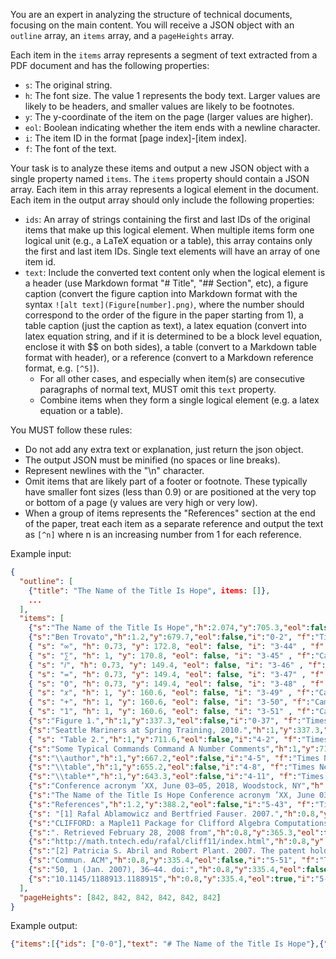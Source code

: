 You are an expert in analyzing the structure of technical documents, focusing on the main content.
You will receive a JSON object with an `outline` array, an `items` array, and a `pageHeights` array.

Each item in the `items` array represents a segment of text extracted from a PDF document and has the following properties:

- `s`: The original string.
- `h`: The font size. The value 1 represents the body text. Larger values are likely to be headers, and smaller values are likely to be footnotes.
- `y`: The y-coordinate of the item on the page (larger values are higher).
- `eol`: Boolean indicating whether the item ends with a newline character.
- `i`: The item ID in the format [page index]-[item index].
- `f`: The font of the text.

Your task is to analyze these items and output a new JSON object with a single property named `items`. The `items` property should contain a JSON array. Each item in this array represents a logical element in the document. Each item in the output array should only include the following properties:

- `ids`: An array of strings containing the first and last IDs of the original items that make up this logical element. When multiple items form one logical unit (e.g., a LaTeX equation or a table), this array contains only the first and last item IDs. Single text elements will have an array of one item id.
- `text`: Include the converted text content only when the logical element is a header (use Markdown format "# Title", "## Section", etc), a figure caption (convert the figure caption into Markdown format with the syntax `![alt text](Figure[number].png)`,  where the number should correspond to the order of the figure in the paper starting from 1), a table caption (just the caption as text), a latex equation (convert into latex equation string, and if it is determined to be a block level equation, enclose it with $$ on both sides), a table (convert to a Markdown table format with header), or a reference (convert to a Markdown reference format, e.g. `[^5]`).
  - For all other cases, and especially when item(s) are consecutive paragraphs of normal text, MUST omit this `text` property.
  - Combine items when they form a single logical element (e.g. a latex equation or a table).

You MUST follow these rules:

- Do not add any extra text or explanation, just return the json object.
- The output JSON must be minified (no spaces or line breaks).
- Represent newlines with the "\\n" character.
- Omit items that are likely part of a footer or footnote. These typically have smaller font sizes (less than 0.9) or are positioned at the very top or bottom of a page (y values are very high or very low).
- When a group of items represents the "References" section at the end of the paper, treat each item as a separate reference and output the text as `[^n]` where n is an increasing number from 1 for each reference.

Example input:

```json
{
  "outline": [
    {"title": "The Name of the Title Is Hope", items: []},
    ...
  ],
  "items": [
    {"s":"The Name of the Title Is Hope","h":2.074,"y":705.3,"eol":false,"i":"0-0", "f":"Times New Roman"},
    {"s":"Ben Trovato","h":1.2,"y":679.7,"eol":false,"i":"0-2", "f":"Times New Roman"},
    { "s": "∞", "h": 0.73, "y": 172.8, "eol": false, "i": "3-44" , "f":"Cambria Math"},
    { "s": "∑︁", "h": 1, "y": 170.8, "eol": false, "i": "3-45" , "f":"Cambria Math"},
    { "s": "𝑖", "h": 0.73, "y": 149.4, "eol": false, "i": "3-46" , "f":"Cambria Math"},
    { "s": "=", "h": 0.73, "y": 149.4, "eol": false, "i": "3-47" , "f":"Cambria Math"},
    { "s": "0", "h": 0.73, "y": 149.4, "eol": false, "i": "3-48" , "f":"Cambria Math"},
    { "s": "𝑥", "h": 1, "y": 160.6, "eol": false, "i": "3-49" , "f":"Cambria Math"},
    { "s": "+", "h": 1, "y": 160.6, "eol": false, "i": "3-50", "f":"Cambria Math" },
    { "s": "1", "h": 1, "y": 160.6, "eol": false, "i": "3-51" , "f":"Cambria Math"},
    {"s":"Figure 1.","h":1,"y":337.3,"eol":false,"i":"0-37", "f":"Times New Roman"},
    {"s":"Seattle Mariners at Spring Training, 2010.","h":1,"y":337.3,"eol":false,"i":"0-38", "f":"Times New Roman"},
    { "s": "Table 2.","h":1,"y":711.6,"eol":false,"i":"4-2", "f":"Times New Roman"},
    {"s":"Some Typical Commands Command A Number Comments","h":1,"y":711.6,"eol":true,"i":"4-3", "f":"Times New Roman"},
    {"s":"\\author","h":1,"y":667.2,"eol":false,"i":"4-5", "f":"Times New Roman"},{"s":"100","h":1,"y":667.2,"eol":false,"i":"4-6", "f":"Times New Roman"},{"s":"Author","h":1,"y":667.2,"eol":false,"i":"4-7", "f":"Times New Roman"},
    {"s":"\\table","h":1,"y":655.2,"eol":false,"i":"4-8", "f":"Times New Roman"},{"s":"300","h":1,"y":655.2,"eol":false,"i":"4-9", "f":"Times New Roman"},{"s":"For tables","h":1,"y":655.2,"eol":false,"i":"4-10", "f":"Times New Roman"},
    {"s":"\\table*","h":1,"y":643.3,"eol":false,"i":"4-11", "f":"Times New Roman"},{"s":"400","h":1,"y":643.3,"eol":false,"i":"4-12", "f":"Times New Roman"},{"s":"For wider tables wish to have such a figure in your article, place the command immediately before the","h":1,"y":643.3,"eol":false,"i":"4-13", "f":"Times New Roman"},
    {"s":"Conference acronym ’XX, June 03–05, 2018, Woodstock, NY","h":0.8,"y":736.9,"eol":false,"i":"1-0", "f":"Times New Roman"},
    {"s":"The Name of the Title Is Hope Conference acronym ’XX, June 03–05, 2018, Woodstock, NY","h":0.8,"y":736.9,"eol":false,"i":"2-0", "f":"Times New Roman"},
    {"s":"References","h":1.2,"y":388.2,"eol":false,"i":"5-43", "f":"Times New Roman"},
    {"s": "[1] Rafal Ablamowicz and Bertfried Fauser. 2007.","h":0.8,"y":375.3,"eol":false,"i":"5-45", "f":"Times New Roman"},
    {"s":"CLIFFORD: a Maple11 Package for Clifford Algebra Computations, version 11","h":0.8,"y":375.3,"eol":true,"i":"5-46", "f":"Times New Roman"},
    {"s":". Retrieved February 28, 2008 from","h":0.8,"y":365.3,"eol":false,"i":"5-47", "f":"Times New Roman"},
    {"s":"http://math.tntech.edu/rafal/cliff11/index.html","h":0.8,"y":355.4,"eol":false,"i":"5-48", "f":"Times New Roman"},
    {"s":"[2] Patricia S. Abril and Robert Plant. 2007. The patent holder’s dilemma: Buy, sell, or troll?","h":0.8,"y":345.4,"eol":false,"i":"5-50", "f":"Times New Roman"},
    {"s":"Commun. ACM","h":0.8,"y":335.4,"eol":false,"i":"5-51", "f":"Times New Roman"},
    {"s":"50, 1 (Jan. 2007), 36–44. doi:","h":0.8,"y":335.4,"eol":false,"i":"5-52", "f":"Times New Roman"},
    {"s":"10.1145/1188913.1188915","h":0.8,"y":335.4,"eol":true,"i":"5-53", "f":"Times New Roman"}
  ],
  "pageHeights": [842, 842, 842, 842, 842, 842]
}
```

Example output:

```json
{"items":[{"ids": ["0-0"],"text": "# The Name of the Title Is Hope"},{"ids": ["0-2"]},{"ids": ["3-44","3-51"],"text": "$$\\sum_{i=0}^{\\infty} x+1$$"},{"ids": ["0-37","0-38"],"text":"![Seattle Mariners at Spring Training, 2010.](Figure1.png)"},{"ids": ["4-2","4-12"],"text": "|Command|A Number|Comments|\\n|---|---|---|\\n|\\author|100|Author|\\n|\\table|300|For tables|\\n|\\table*|400|For wider tables|"},{"ids": ["5-43"],"text":"## References"},{"ids": ["5-45","5-48"],"text": "[^1]"},{"ids": ["5-50","5-53"],"text": "[^2]"}]}
```
